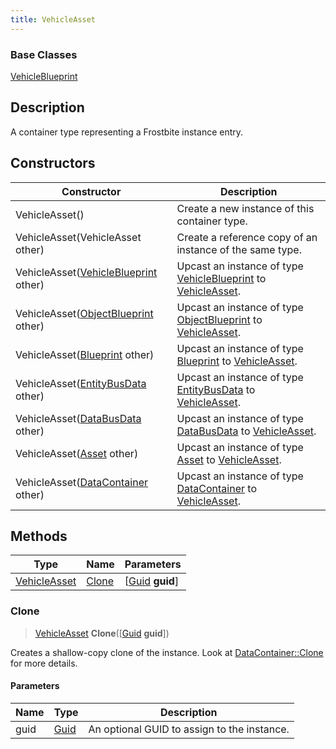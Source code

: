 ```yaml
---
title: VehicleAsset
---
```

### Base Classes

[VehicleBlueprint](VehicleBlueprint)

## Description

A container type representing a Frostbite instance entry.

## Constructors

| Constructor                                                             | Description                                                                                                     |
| ----------------------------------------------------------------------- | --------------------------------------------------------------------------------------------------------------- |
| VehicleAsset()                                                          | Create a new instance of this container type.                                                                   |
| VehicleAsset(VehicleAsset other)                                        | Create a reference copy of an instance of the same type.                                                        |
| VehicleAsset([VehicleBlueprint](VehicleBlueprint) other)                | Upcast an instance of type [VehicleBlueprint](VehicleBlueprint) to [VehicleAsset](VehicleAsset).                |
| VehicleAsset([ObjectBlueprint](ObjectBlueprint) other)                  | Upcast an instance of type [ObjectBlueprint](ObjectBlueprint) to [VehicleAsset](VehicleAsset).                  |
| VehicleAsset([Blueprint](Blueprint) other)                              | Upcast an instance of type [Blueprint](Blueprint) to [VehicleAsset](VehicleAsset).                              |
| VehicleAsset([EntityBusData](EntityBusData) other)                      | Upcast an instance of type [EntityBusData](EntityBusData) to [VehicleAsset](VehicleAsset).                      |
| VehicleAsset([DataBusData](DataBusData) other)                          | Upcast an instance of type [DataBusData](DataBusData) to [VehicleAsset](VehicleAsset).                          |
| VehicleAsset([Asset](Asset) other)                                      | Upcast an instance of type [Asset](Asset) to [VehicleAsset](VehicleAsset).                                      |
| VehicleAsset([DataContainer](/vext/ref/shared/class/datacontainer) other) | Upcast an instance of type [DataContainer](/vext/ref/shared/class/datacontainer) to [VehicleAsset](VehicleAsset). |

## Methods

| Type                         | Name            | Parameters                                     |
| ---------------------------- | --------------- | ---------------------------------------------- |
| [VehicleAsset](VehicleAsset) | [Clone](#clone) | \[[Guid](/vext/ref/shared/class/guid) **guid**\] |

### Clone

> [VehicleAsset](VehicleAsset) **Clone**(\[[Guid](/vext/ref/shared/class/guid) **guid**\])

Creates a shallow-copy clone of the instance. Look at [DataContainer::Clone](/vext/ref/shared/class/datacontainer#clone) for more details.

#### Parameters

| Name | Type         | Description                                 |
| ---- | ------------ | ------------------------------------------- |
| guid | [Guid](Guid) | An optional GUID to assign to the instance. |
